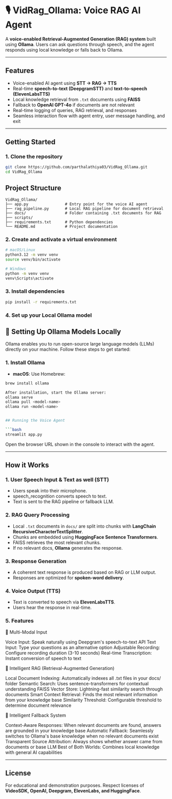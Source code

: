 # 🎙️ VidRag_Ollama: Voice RAG AI Agent

A **voice-enabled Retrieval-Augmented Generation (RAG) system** built using **Ollama**. Users can ask questions through speech, and the agent responds using local knowledge or falls back to Ollama.

---

## Features

- Voice-enabled AI agent using **STT → RAG → TTS**
- Real-time **speech-to-text (DeepgramSTT)** and **text-to-speech (ElevenLabsTTS)**
- Local knowledge retrieval from `.txt` documents using **FAISS**
- Fallback to **OpenAI GPT-4o** if documents are not relevant
- Real-time logging of queries, RAG retrieval, and responses
- Seamless interaction flow with agent entry, user message handling, and exit

---

## Getting Started

### 1. Clone the repository

```bash
git clone https://github.com/parthalathiya03/VidRag_Ollama.git
cd VidRag_Ollama
```


## Project Structure

```
VidRag_Ollama/
├── app.py                # Entry point for the voice AI agent
├── rag_pipeline.py       # Local RAG pipeline for document retrieval
├── docs/                 # Folder containing .txt documents for RAG
├── scripts/                
├── requirements.txt      # Python dependencies
└── README.md             # Project documentation
```


### 2. Create and activate a virtual environment

```bash
# macOS/Linux
python3.12 -m venv venv
source venv/bin/activate

# Windows
python -m venv venv
venv\Scripts\activate
```

### 3. Install dependencies

```bash
pip install -r requirements.txt
```

### 4. Set up your Local Ollama model 

## 🧠 Setting Up Ollama Models Locally

Ollama enables you to run open-source large language models (LLMs) directly on your machine. Follow these steps to get started:

### 1. Install Ollama

- **macOS**: Use Homebrew:
```bash
brew install ollama

After installation, start the Ollama server:
ollama serve
ollama pull <model-name>
ollama run <model-name>


## Running the Voice Agent

```bash
streamlit app.py
```

Open the browser URL shown in the console to interact with the agent.

---

## How it Works

### 1. User Speech Input & Text as well (STT)

- Users speak into their microphone.
- speech_recognition converts speech to text.
- Text is sent to the RAG pipeline or fallback LLM.

### 2. RAG Query Processing

- Local `.txt` documents in `docs/` are split into chunks with **LangChain RecursiveCharacterTextSplitter**.
- Chunks are embedded using **HuggingFace Sentence Transformers**.
- FAISS retrieves the most relevant chunks.
- If no relevant docs, **Ollama** generates the response.

### 3. Response Generation

- A coherent text response is produced based on RAG or LLM output.
- Responses are optimized for **spoken-word delivery**.

### 4. Voice Output (TTS)

- Text is converted to speech via **ElevenLabsTTS**.
- Users hear the response in real-time.

### 5. Features
🎤 Multi-Modal Input

Voice Input: Speak naturally using Deepgram's speech-to-text API
Text Input: Type your questions as an alternative option
Adjustable Recording: Configure recording duration (3-10 seconds)
Real-time Transcription: Instant conversion of speech to text

🧠 Intelligent RAG (Retrieval-Augmented Generation)

Local Document Indexing: Automatically indexes all .txt files in your docs/ folder
Semantic Search: Uses sentence-transformers for contextual understanding
FAISS Vector Store: Lightning-fast similarity search through documents
Smart Context Retrieval: Finds the most relevant information from your knowledge base
Similarity Threshold: Configurable threshold to determine document relevance

🔄 Intelligent Fallback System

Context-Aware Responses: When relevant documents are found, answers are grounded in your knowledge base
Automatic Fallback: Seamlessly switches to Ollama's base knowledge when no relevant documents exist
Transparent Source Attribution: Always shows whether answer came from documents or base LLM
Best of Both Worlds: Combines local knowledge with general AI capabilities


---

## License

For educational and demonstration purposes. Respect licenses of **VideoSDK, OpenAI, Deepgram, ElevenLabs, and HuggingFace**.
